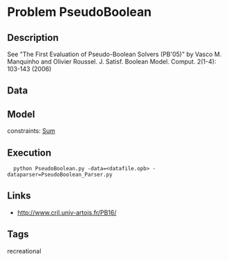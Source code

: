 # Problem PseudoBoolean
## Description
See "The First Evaluation of Pseudo-Boolean Solvers (PB'05)" by Vasco M. Manquinho and Olivier Roussel. J. Satisf. Boolean Model. Comput. 2(1-4): 103-143 (2006)

## Data

## Model
  constraints: [Sum](http://pycsp.org/documentation/constraints/Sum)

## Execution
```
  python PseudoBoolean.py -data=<datafile.opb> -dataparser=PseudoBoolean_Parser.py
```

## Links
  - http://www.cril.univ-artois.fr/PB16/

## Tags
  recreational
